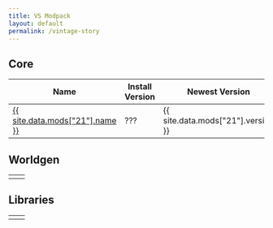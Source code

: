 ```yaml
---
title: VS Modpack
layout: default
permalink: /vintage-story
---
```

## Core

| Name                                             | Install Version | Newest Version                     |
| ------------------------------------------------ | --------------- | ---------------------------------- |
| [{{ site.data.mods["21"].name }}](https://kitst) | ???             | {{ site.data.mods["21"].version }} |

## Worldgen

|     |     |
| --- | --- |
|     |     |

## Libraries

|     |     |
| --- | --- |
|     |     |
